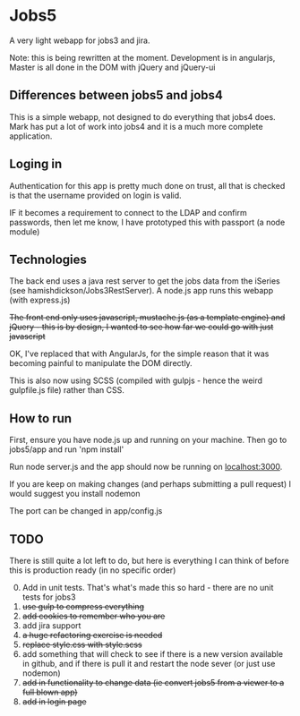 # Jobs5

A very light webapp for jobs3 and jira.

Note: this is being rewritten at the moment. Development is in angularjs, Master is all done in the DOM with jQuery and jQuery-ui

## Differences between jobs5 and jobs4

This is a simple webapp, not designed to do everything that jobs4 does. Mark has put a lot of work into jobs4 and it is a much more complete application.

## Loging in

Authentication for this app is pretty much done on trust, all that is checked is that the username provided on login is valid.

IF it becomes a requirement to connect to the LDAP and confirm passwords, then let me know, I have prototyped this with passport (a node module)

## Technologies

The back end uses a java rest server to get the jobs data from the iSeries (see hamishdickson/Jobs3RestServer). A node.js app runs this webapp (with express.js)

~~The front end only uses javascript, mustache.js (as a template engine) and jQuery - this is by design, I wanted to see how far we could go with just javascript~~

OK, I've replaced that with AngularJs, for the simple reason that it was becoming painful to manipulate the DOM directly.

This is also now using SCSS (compiled with gulpjs - hence the weird gulpfile.js file) rather than CSS.

## How to run

First, ensure you have node.js up and running on your machine. Then go to jobs5/app and run 'npm install'

Run node server.js and the app should now be running on [localhost:3000](http://localhost:3000/).

If you are keep on making changes (and perhaps submitting a pull request) I would suggest you install nodemon

The port can be changed in app/config.js

## TODO

There is still quite a lot left to do, but here is everything I can think of before this is production ready (in no specific order)

0. Add in unit tests. That's what's made this so hard - there are no unit tests for jobs3
1. ~~use gulp to compress everything~~
2. ~~add cookies to remember who you are~~
3. add jira support
4. ~~a huge refactoring exercise is needed~~
5. ~~replace style.css with style.scss~~
6. add something that will check to see if there is a new version available in github, and if there is pull it and restart the node sever (or just use nodemon)
7. ~~add in functionality to change data (ie convert jobs5 from a viewer to a full blown app)~~
8. ~~add in login page~~